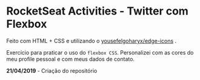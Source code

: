 # RocketSeat Activities - Twitter com Flexbox

Feito com HTML + CSS e utilizando o [yousefelgoharyx/edge-icons](https://github.com/yousefelgoharyx/edge-icons) .

Exercício para praticar o uso do `flexbox CSS`.
Personalizei com as cores do meu profile pessoal e com meus dados de contato.

**21/04/2019** - Criação do repositório

